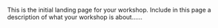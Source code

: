 This is the initial landing page for your workshop. Include in this page a description of what your workshop is about......

